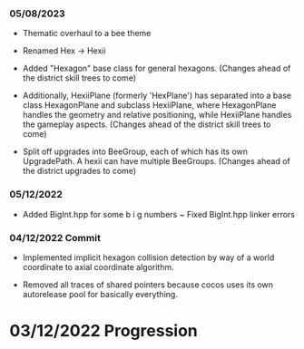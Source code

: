 ### 05/08/2023

* Thematic overhaul to a bee theme

* Renamed Hex -> Hexii

* Added "Hexagon" base class for general hexagons. (Changes ahead of the district skill trees to come)

* Additionally, HexiiPlane (formerly 'HexPlane') has separated into a base class HexagonPlane and subclass HexiiPlane, where HexagonPlane handles the geometry and relative positioning, while HexiiPlane handles the gameplay aspects. (Changes ahead of the district skill trees to come)

* Split off upgrades into BeeGroup, each of which has its own UpgradePath. A hexii can have multiple BeeGroups. (Changes ahead of the district upgrades to come)

### 05/12/2022 

+ Added BigInt.hpp for some b i g numbers
~ Fixed BigInt.hpp linker errors

### 04/12/2022 Commit

+ Implemented implicit hexagon collision detection by way of a world coordinate to axial coordinate algorithm.
- Removed all traces of shared pointers because cocos uses its own autorelease pool for basically everything.

# 03/12/2022 Progression

